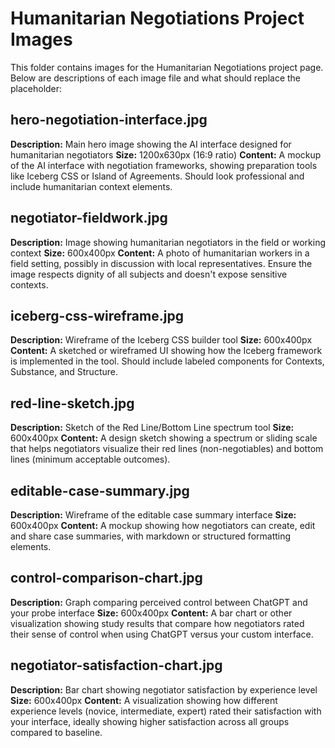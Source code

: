 # Humanitarian Negotiations Project Images

This folder contains images for the Humanitarian Negotiations project page. Below are descriptions of each image file and what should replace the placeholder:

## hero-negotiation-interface.jpg
**Description:** Main hero image showing the AI interface designed for humanitarian negotiators
**Size:** 1200x630px (16:9 ratio)
**Content:** A mockup of the AI interface with negotiation frameworks, showing preparation tools like Iceberg CSS or Island of Agreements. Should look professional and include humanitarian context elements.

## negotiator-fieldwork.jpg
**Description:** Image showing humanitarian negotiators in the field or working context
**Size:** 600x400px
**Content:** A photo of humanitarian workers in a field setting, possibly in discussion with local representatives. Ensure the image respects dignity of all subjects and doesn't expose sensitive contexts.

## iceberg-css-wireframe.jpg
**Description:** Wireframe of the Iceberg CSS builder tool
**Size:** 600x400px
**Content:** A sketched or wireframed UI showing how the Iceberg framework is implemented in the tool. Should include labeled components for Contexts, Substance, and Structure.

## red-line-sketch.jpg
**Description:** Sketch of the Red Line/Bottom Line spectrum tool
**Size:** 600x400px
**Content:** A design sketch showing a spectrum or sliding scale that helps negotiators visualize their red lines (non-negotiables) and bottom lines (minimum acceptable outcomes).

## editable-case-summary.jpg
**Description:** Wireframe of the editable case summary interface
**Size:** 600x400px
**Content:** A mockup showing how negotiators can create, edit and share case summaries, with markdown or structured formatting elements.

## control-comparison-chart.jpg
**Description:** Graph comparing perceived control between ChatGPT and your probe interface
**Size:** 600x400px
**Content:** A bar chart or other visualization showing study results that compare how negotiators rated their sense of control when using ChatGPT versus your custom interface.

## negotiator-satisfaction-chart.jpg
**Description:** Bar chart showing negotiator satisfaction by experience level
**Size:** 600x400px
**Content:** A visualization showing how different experience levels (novice, intermediate, expert) rated their satisfaction with your interface, ideally showing higher satisfaction across all groups compared to baseline. 